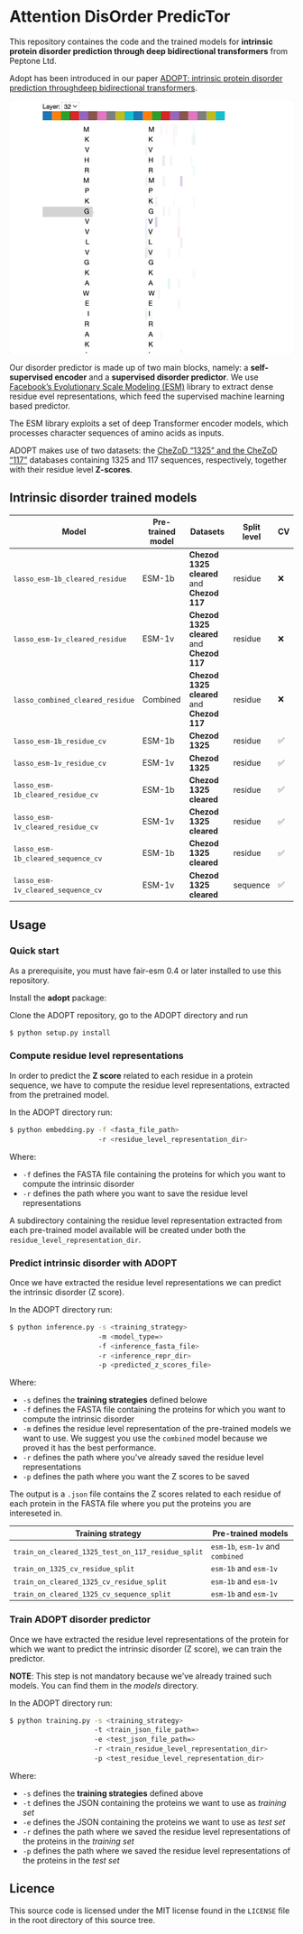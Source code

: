 # Attention DisOrder  PredicTor

This repository containes the code and the trained models for **intrinsic protein disorder prediction through deep bidirectional transformers** from Peptone Ltd.

Adopt has been introduced in our paper [ADOPT: intrinsic protein disorder prediction throughdeep bidirectional transformers](link).

<img src="https://github.com/PeptoneInc/ADOPT/blob/main/media/adopt_attention.gif" width="600"/>

Our disorder predictor is made up of two main blocks, namely: a **self-supervised encoder** and a **supervised disorder predictor**. We use [Facebook’s Evolutionary Scale Modeling (ESM)](https://github.com/facebookresearch/esm) library to extract dense residue evel representations, which feed the  supervised machine learning based predictor. 

The ESM library exploits a set of deep Transformer encoder models, which processes character sequences of amino acids as inputs.

ADOPT makes use of two datasets: the [CheZoD  “1325” and the CheZoD “117”](https://github.com/protein-nmr/CheZOD) databases containing 1325 and 117 sequences, respectively, together with their  residue level **Z-scores**.

## Intrinsic disorder trained models

| Model | Pre-trained model | Datasets | Split level | CV |
|-------|-------------------|----------|-------------|----|
| `lasso_esm-1b_cleared_residue` | ESM-1b | **Chezod 1325 cleared** and **Chezod 117** | residue | :x: |
| `lasso_esm-1v_cleared_residue` | ESM-1v | **Chezod 1325 cleared** and **Chezod 117** | residue | :x: |
| `lasso_combined_cleared_residue` | Combined | **Chezod 1325 cleared** and **Chezod 117** | residue | :x: |
| `lasso_esm-1b_residue_cv` | ESM-1b | **Chezod 1325** | residue | :white_check_mark: |
| `lasso_esm-1v_residue_cv` | ESM-1v | **Chezod 1325** | residue | :white_check_mark: |
| `lasso_esm-1b_cleared_residue_cv` | ESM-1b | **Chezod 1325 cleared** | residue | :white_check_mark: |
| `lasso_esm-1v_cleared_residue_cv` | ESM-1v | **Chezod 1325 cleared** | residue | :white_check_mark: |
| `lasso_esm-1b_cleared_sequence_cv` | ESM-1b | **Chezod 1325 cleared** | residue | :white_check_mark: |
| `lasso_esm-1v_cleared_sequence_cv` | ESM-1v | **Chezod 1325 cleared** | sequence | :white_check_mark: |

## Usage

### Quick start

As a prerequisite, you must have fair-esm 0.4 or later installed to use this repository.

Install the **adopt** package:

Clone the ADOPT repository, go to the ADOPT directory and run

```bash
$ python setup.py install
```

### Compute residue level representations

In order to predict the **Z score** related to each residue in a protein sequence, we have to compute the residue level representations, extracted from the pretrained model. 

In the ADOPT directory run:

```bash
$ python embedding.py -f <fasta_file_path> 
                      -r <residue_level_representation_dir>
```

Where:
* `-f` defines the FASTA file containing the proteins for which you want to compute the intrinsic disorder
* `-r` defines the path where you want to save the residue level representations

A subdirectory containing the residue level representation extracted from each pre-trained model available will be created under both the `residue_level_representation_dir`.


### Predict intrinsic disorder with ADOPT

Once we have extracted the residue level representations we can predict the intrinsic disorder (Z score).

In the ADOPT directory run:

```bash
$ python inference.py -s <training_strategy> 
                      -m <model_type=> 
                      -f <inference_fasta_file> 
                      -r <inference_repr_dir> 
                      -p <predicted_z_scores_file>
```

Where:
* `-s` defines the **training strategies** defined belowe
* `-f` defines the FASTA file containing the proteins for which you want to compute the intrinsic disorder
* `-m` defines the residue level representation of the pre-trained models we want to use. We suggest you use the `combined` model because we proved it has the best performance.
* `-r` defines the path where you've already saved the residue level representations
* `-p` defines the path where you want the Z scores to be saved

The output is a `.json` file contains the Z scores related to each residue of each protein in the FASTA file where you put the proteins you are intereseted in.

| Training strategy | Pre-trained models |
|-------------------|-------------------|
| `train_on_cleared_1325_test_on_117_residue_split` | `esm-1b`, `esm-1v` and `combined` |
| `train_on_1325_cv_residue_split`| `esm-1b` and `esm-1v` |
| `train_on_cleared_1325_cv_residue_split`| `esm-1b` and `esm-1v` |
| `train_on_cleared_1325_cv_sequence_split`| `esm-1b` and `esm-1v` |


### Train ADOPT disorder predictor

Once we have extracted the residue level representations of the protein for which we want to predict the intrinsic disorder (Z score), we can train the predictor.

**NOTE**: This step is not mandatory because we've already trained such models. You can find them in the *models* directory.

In the ADOPT directory run:

```bash
$ python training.py -s <training_strategy> 
                     -t <train_json_file_path=> 
                     -e <test_json_file_path=> 
                     -r <train_residue_level_representation_dir> 
                     -p <test_residue_level_representation_dir>
```

Where:
* `-s` defines the **training strategies** defined above
* `-t` defines the JSON containing the proteins we want to use as *training set*
* `-e` defines the JSON containing the proteins we want to use as *test set*
* `-r` defines the path where we saved the residue level representations of the proteins in the *training set*
* `-p` defines the path where we saved the residue level representations of the proteins in the *test set*

## Licence

This source code is licensed under the MIT license found in the `LICENSE` file in the root directory of this source tree.

